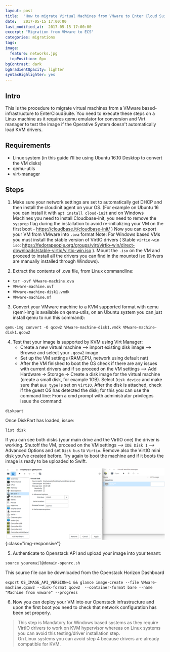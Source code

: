 ```yaml
---
layout: post
title:  "How to migrate Virtual Machines from VMware to Enter Cloud Suite"
date:   2017-05-15 17:00:00
last_modified_at:  2017-05-15 17:00:00
excerpt: "Migration from VMware to ECS"
categories: migrations
tags:
image:
  feature: networks.jpg
  topPosition: 0px
bgContrast: dark
bgGradientOpacity: lighter
syntaxHighlighter: yes
---
```


## Intro
This is the procedure to migrate virtual machines from a VMware based-infrastructure to EnterCloudSuite. 
You need to execute these steps on a Linux machine as it requires qemu emulator for conversion and Virt manager to test the image if the Operative System doesn't automatically load KVM drivers. 

## Requirements
- Linux system (in this guide i'll be using Ubuntu 16.10 Desktop to convert the VM disks)
- qemu-utils
- virt-manager


## Steps
1. Make sure your network settings are set to automatically get DHCP and then install the cloudinit agent on your OS. 
(For example on Ubuntu 16 you can install it with `apt install cloud-init` and on Windows Machines you need to install Cloudbase-init, you need to remove the `sysprep` flag during the installation to avoid re-initializing your VM on the first boot - https://cloudbase.it/cloudbase-init/ )
Now you can export your VM from VMware into `.ova` format 
Note: For Windows based VMs you must install the stable version of VirtIO drivers ( Stable `virtio-win iso`: https://fedorapeople.org/groups/virt/virtio-win/direct-downloads/stable-virtio/virtio-win.iso ). Mount the `.iso` on the VM and proceed to install all the drivers you can find in the mounted iso (Drivers are manually installed through Windows). 

2. Extract the contents of .ova file, from Linux commandline: 
  - `tar -xvf VMware-machine.ova` 
  - `VMware-machine.ovf` 
  - `VMware-machine-disk1.vmdk`   
  - `VMware-machine.mf` 

3. Convert your VMware machine to a KVM supported format with qemu (qemi-img is available on qemu-utils, on an Ubuntu system you can just install qemu to run this command): 
```shell
qemu-img convert -O qcow2 VMware-machine-disk1.vmdk VMware-machine-disk1.qcow2
```


4. Test that your image is supported by KVM using Virt Manager:  
   - Create a new virtual machine --> import existing disk image --> Browse and select your `.qcow2` image  
   - Set up the VM settings (RAM,CPU, network using default nat)  
   - After the VM finished to boot the OS check if there are any issues with current drivers and if so proceed on the VM settings --> Add Hardware -> Storage -> Create a disk image for the virtual machine (create a small disk, for example 1GB). 
Select `Disk device` and make sure that `Bus type` is set on `VirtIO`. 
After the disk is attached, check if the guest OS has detected the disk; for this you can use the command line: 
From a cmd prompt with administrator privileges issue the command:
```shell
diskpart
``` 
Once DiskPart has loaded, issue:
```shell
list disk
```
If you can see both disks (your main drive and the VirtIO one) the driver is working. 
Shutoff the VM, proceed on the VM settings --> `IDE Disk 1` --> Advanced Options and set `Disk bus` to `Virtio`. 
Remove also the VirtIO mini disk you've created before. 
Try again to boot the machine and if it boots the image is ready to be uploaded to Swift. 

![screenshot-virt-manger.jpg](/assets/images/posts/virt-manager.png?resize=600){:class="img-responsive"}

 
5. Authenticate to Openstack API and upload your image into your tenant:
```shell
source youremail@domain-openrc.sh
```
This source file can be downloaded from the Openstack Horizon Dashboard
```shell
export OS_IMAGE_API_VERSION=1 && glance image-create --file VMware-machine.qcow2 --disk-format qcow2  --container-format bare --name "Machine from vmware" --progress
```

6. Now you can deploy your VM into our Openstack infrastructure and upon the first boot you need to check that network configuration has been set properly. 
> This step is Mandatory for Windows based systems as they require VirtIO drivers to work on KVM hypervisor whereas on Linux systems you can avoid this testing/driver installation step.        
> On Linux systems you can avoid step 4 because drivers are already compatible for KVM.
